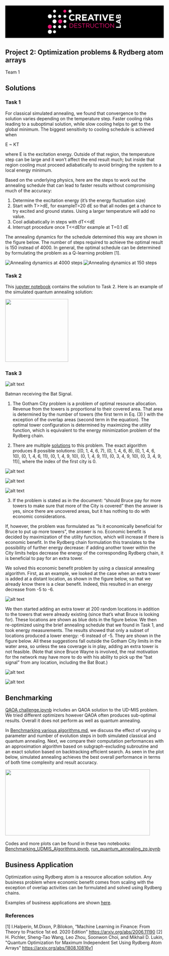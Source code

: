 ![CDL 2020 Cohort Project](../figures/CDL_logo.jpg)
## Project 2: Optimization problems \& Rydberg atom arrays

Team 1

## Solutions ##
### Task 1

For classical simulated annealing, we found that convergence to the solution varies depending on the temperature step. Faster cooling risks leading to a suboptimal solution, while slow cooling helps to get to the global minimum. The biggest sensitivity to cooling schedule is achieved when

E ~ KT

where E is the excitation energy. Outside of that region, the temperature step can be large and it won’t affect the end result much; but inside that region cooling must proceed adiabatically to avoid bringing the system to a local energy minimum.  

Based on the underlying physics, here are the steps to work out the annealing schedule that can lead to faster results without compromising much of the accuracy:

1. Determine the excitation energy (it’s the energy fluctuation size)
2. Start with T>>dE, for exampleT=20 dE so that all nodes get a chance to try excited and ground states. Using a larger temperature will add no value.
3. Cool adiabatically in steps with dT<<dE
4. Interrupt procedure once T<<dEfor example at T=0.1 dE

The annealing dynamics for the schedule determined this way are shown in the figure below. The number of steps required to achieve the optimal result is 150 instead of 4000. In general, the optimal schedule can be determined by formulating the problem as a Q-learning problem [1].
                                    
![Annealing dynamics at 4000 steps](https://github.com/ziweiqiu/CohortProject_2021/blob/Week2-Team1/Week2_Rydberg_Atoms/Convergence%20in%204000%20steps.png)
![Annealing dynamics at 150 steps](https://github.com/ziweiqiu/CohortProject_2021/blob/Week2-Team1/Week2_Rydberg_Atoms/Convergence%20in%20150%20steps.png)

### Task 2
This [jupyter notebook](https://github.com/ziweiqiu/CohortProject_2021/blob/Week2-Team1/Week2_Rydberg_Atoms/run_quantum_annealing_zq.ipynb) contains the solution to Task 2. Here is an example of the simulated quantum annealing solution:
                                    
<img src="https://github.com/ziweiqiu/CohortProject_2021/blob/Week2-Team1/Week2_Rydberg_Atoms/benchmarking_imgs/qannealing_example.png" width="200" height="200">                             
                                    
### Task 3
![alt text](https://upload.wikimedia.org/wikipedia/en/c/c6/Bat-signal_1989_film.jpg)

Batman receiving the Bat Signal.
                                    
1. The Gotham City problem is a problem of optimal resource allocation. Revenue from the towers is proportional to their covered area. That area is determined by the number of towers (the first term in Eq. (3) ) with the exception of the overlap areas (second term in the equation). The optimal tower configuration is determined by maximizing the utility function, which is equivalent to the energy minimization problem of the Rydberg chain.  

                                    
2. There are multiple [solutions](https://github.com/ziweiqiu/CohortProject_2021/blob/Week2-Team1/Week2_Rydberg_Atoms/Benchmarking_UDMIS_Algorithms.ipynb) to this problem. The exact algorithm produces 8 possible solutions: [(0, 1, 4, 6, 7), (0, 1, 4, 6, 8), (0, 1, 4, 6, 10), (0, 1, 4, 6, 11), (0, 1, 4, 9, 10), (0, 1, 4, 9, 11), (0, 3, 4, 9, 10), (0, 3, 4, 9, 11)], where the index of the first city is 0. 
                                    
![alt text](https://github.com/ziweiqiu/CohortProject_2021/blob/Week2-Team1/Week2_Rydberg_Atoms/Images/3.1.png)

![alt text](https://github.com/ziweiqiu/CohortProject_2021/blob/Week2-Team1/Week2_Rydberg_Atoms/Images/3.2.png)

![alt text](https://github.com/ziweiqiu/CohortProject_2021/blob/Week2-Team1/Week2_Rydberg_Atoms/Images/3.3.png)                                   

3. If the problem is stated as in the document: “should Bruce pay for more towers to make sure that more of the City is covered” then the answer is yes, since there are uncovered areas, but it has nothing to do with economic considerations.

If, however, the problem was formulated as “Is it economically beneficial for Bruce to put up more towers”, the answer is no. Economic benefit is decided by maximization of the utility function, which will increase if there is economic benefit. In the Rydberg chain formulation this translates to the possibility of further energy decrease: if adding another tower within the City limits helps decrease the energy of the corresponding Rydberg chain, it is beneficial to pay for an extra tower. 

We solved this economic benefit problem by using a classical annealing algorithm. First, as an example, we looked at the case when an extra tower is added at a distant location, as shown in the figure below, so that we already know there is a clear benefit. Indeed, this resulted in an energy decrease from -5 to -6.

![alt text](https://github.com/ziweiqiu/CohortProject_2021/blob/Week2-Team1/Week2_Rydberg_Atoms/Images/3.4.png)
                                    
We then started adding an extra tower at 200 random locations in addition to the towers that were already existing (since that’s what Bruce is looking for). These locations are shown as blue dots in the figure below. We then re-optimized using the brief annealing schedule that we found in Task 1, and took energy measurements. The results showed that only a subset of locations produced a lower energy: -6 instead of -5. They are shown in the figure below. All these suggestions fall outside the Gotham City limits in the water area, so unless the sea coverage is in play, adding an extra tower is not feasible. (Note that since Bruce Wayne is involved, the real motivation for the network may have more to do with his ability to pick up the “bat signal” from any location, including the Bat Boat.) 
                                
![alt text](https://github.com/ziweiqiu/CohortProject_2021/blob/Week2-Team1/Week2_Rydberg_Atoms/Images/3.5.png)
                                    
![alt text](https://github.com/ziweiqiu/CohortProject_2021/blob/Week2-Team1/Week2_Rydberg_Atoms/Images/3.6.png)

## Benchmarking
                                    
[QAOA challenge.ipynb](https://github.com/ziweiqiu/CohortProject_2021/blob/Week2-Team1/Week2_Rydberg_Atoms/QAOA%20challenge.ipynb) includes an QAOA solution to the UD-MIS problem. We tried different optimizers however QAOA often produces sub-optimal results. Overall it does not perform as well as quantum annealing.

                                    
In [Benchmarking various algorithms.md](https://github.com/ziweiqiu/CohortProject_2021/blob/Week2-Team1/Week2_Rydberg_Atoms/Benchmarking%20Various%20Algorithms.md), we discuss the effect of varying u parameter and number of evolution steps in both simulated classical and quantum annealing. Next, we compare their computation performances with an approximation algorithm based on subgraph-excluding subroutine and an exact solution based on backtracking efficient search. As seen in the plot below, simulated annealing achieves the best overall performance in terms of both time complexity and result accuracy.

<img src="https://github.com/ziweiqiu/CohortProject_2021/blob/Week2-Team1/Week2_Rydberg_Atoms/benchmarking_imgs/Benchmarking.png" width="460" height="210">

Codes and more plots can be found in these two notebooks:
[Benchmarking_UDMIS_Algorithms.ipynb](https://github.com/ziweiqiu/CohortProject_2021/blob/Week2-Team1/Week2_Rydberg_Atoms/Benchmarking_UDMIS_Algorithms.ipynb),
[run_quantum_annealing_zq.ipynb](https://github.com/ziweiqiu/CohortProject_2021/blob/Week2-Team1/Week2_Rydberg_Atoms/run_quantum_annealing_zq.ipynb)



## Business Application
Optimization using Rydberg atom is a resource allocation solution. Any business problem where economic benefit comes from scaling with the exception of overlap activities can be formulated and solved using Rydberg chains.

Examples of business applications are shown [here](https://github.com/ziweiqiu/CohortProject_2021/blob/Week2-Team1/Week2_Rydberg_Atoms/Business_Application.md).

### References                                  
[1] I.Halperin, M.Dixon, P.Bilokon, “Machine Learning in Finance: From Theory to Practice 1st ed. 2020 Edition” https://arxiv.org/abs/2006.11190
[2] H. Pichler, Sheng-Tao Wang, Leo Zhou, Soonwon Choi, and Mikhail D. Lukin, "Quantum Optimization for Maximum Independent Set Using Rydberg Atom Arrays" https://arxiv.org/abs/1808.10816v1



